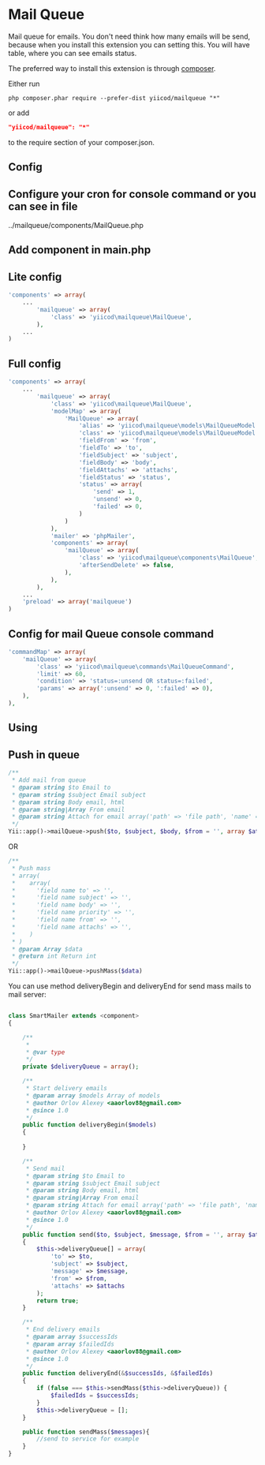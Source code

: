 Mail Queue
==========
Mail queue for emails. You don't need think how many emails will be send, because 
when you install this extension you can setting this. You will have table, where you 
can see emails status.

The preferred way to install this extension is through [composer](http://getcomposer.org/download/).

Either run

```
php composer.phar require --prefer-dist yiicod/mailqueue "*"
```

or add

```json
"yiicod/mailqueue": "*"
```

to the require section of your composer.json.

Config
------

Configure your cron for console command or you can see in file
--------------------------------------------------------------
../mailqueue/components/MailQueue.php

Add component in main.php
-------------------------

Lite config
-----------

```php
'components' => array(
    ...
        'mailqueue' => array(
            'class' => 'yiicod\mailqueue\MailQueue',
        ),
    ...    
)
```

Full config
-----------
```php
'components' => array(
    ...
        'mailqueue' => array(
            'class' => 'yiicod\mailqueue\MailQueue',
            'modelMap' => array(
                'MailQueue' => array(
                    'alias' => 'yiicod\mailqueue\models\MailQueueModel',
                    'class' => 'yiicod\mailqueue\models\MailQueueModel',
                    'fieldFrom' => 'from',
                    'fieldTo' => 'to',
                    'fieldSubject' => 'subject',
                    'fieldBody' => 'body',
                    'fieldAttachs' => 'attachs',
                    'fieldStatus' => 'status',
                    'status' => array(
                        'send' => 1,
                        'unsend' => 0,
                        'failed' => 0,
                    )
                )
            ),
            'mailer' => 'phpMailer',
            'components' => array(
                'mailQueue' => array(
                    'class' => 'yiicod\mailqueue\components\MailQueue',
                    'afterSendDelete' => false,
                ),
            ),
        ),
    ...
    'preload' => array('mailqueue')
)
```

Config for mail Queue console command
-------------------------------------

```php
'commandMap' => array(
    'mailQueue' => array(
        'class' => 'yiicod\mailqueue\commands\MailQueueCommand',
        'limit' => 60,
        'condition' => 'status=:unsend OR status=:failed',
        'params' => array(':unsend' => 0, ':failed' => 0),
    ),
),
```

Using
-----

Push in queue
-------------

```php
/**
 * Add mail from queue
 * @param string $to Email to
 * @param string $subject Email subject
 * @param string Body email, html
 * @param string|Array From email
 * @param string Attach for email array('path' => 'file path', 'name' => 'file bname')
 */
Yii::app()->mailQueue->push($to, $subject, $body, $from = '', array $attachs = array());
```
OR
```php
/**
 * Push mass
 * array(
 *    array(
 *      'field name to' => '',
 *      'field name subject' => '',
 *      'field name body' => '',
 *      'field name priority' => '',
 *      'field name from' => '',
 *      'field name attachs' => '',
 *    )
 * )
 * @param Array $data
 * @return int Return int
 */
Yii::app()->mailQueue->pushMass($data)
```

You can use method deliveryBegin and deliveryEnd for send mass mails to mail server:

```php

class SmartMailer extends <component>
{

    /**
     *
     * @var type 
     */
    private $deliveryQueue = array();

    /**
     * Start delivery emails
     * @param array $models Array of models
     * @author Orlov Alexey <aaorlov88@gmail.com>
     * @since 1.0
     */
    public function deliveryBegin($models)
    {
        
    }

    /**
     * Send mail
     * @param string $to Email to
     * @param string $subject Email subject
     * @param string Body email, html
     * @param string|Array From email
     * @param string Attach for email array('path' => 'file path', 'name' => 'file bname')
     * @author Orlov Alexey <aaorlov88@gmail.com>
     * @since 1.0
     */
    public function send($to, $subject, $message, $from = '', array $attachs = array())
    {
        $this->deliveryQueue[] = array(
            'to' => $to,
            'subject' => $subject,
            'message' => $message,
            'from' => $from,
            'attachs' => $attachs
        );
        return true;
    }

    /**
     * End delivery emails
     * @param array $successIds
     * @param array $failedIds
     * @author Orlov Alexey <aaorlov88@gmail.com>
     * @since 1.0
     */
    public function deliveryEnd(&$successIds, &$failedIds)
    {
        if (false === $this->sendMass($this->deliveryQueue)) {
            $failedIds = $successIds;
        }
        $this->deliveryQueue = [];
    }

    public function sendMass($messages){
        //send to service for example
    }
}
```